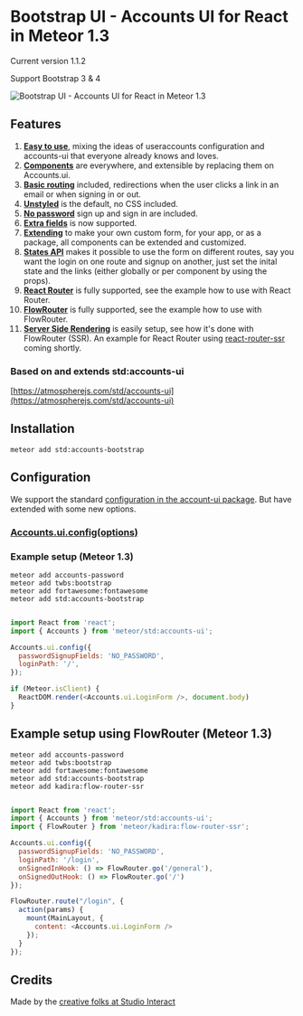 # Bootstrap UI - Accounts UI for React in Meteor 1.3

Current version 1.1.2

Support Bootstrap 3 & 4

![Bootstrap UI - Accounts UI for React in Meteor 1.3](https://raw.githubusercontent.com/studiointeract/accounts-bootstrap/master/accounts-bootstrap.png)

## Features

1. **[Easy to use](https://github.com/studiointeract/accounts-ui##using-react-accounts-ui)**, mixing the ideas of useraccounts configuration and accounts-ui that everyone already knows and loves.
2. **[Components](https://github.com/studiointeract/accounts-ui##available-components)** are everywhere, and extensible by replacing them on Accounts.ui.
3. **[Basic routing](https://github.com/studiointeract/accounts-ui##configuration)** included, redirections when the user clicks a link in an email or when signing in or out.
4. **[Unstyled](https://github.com/studiointeract/accounts-ui##styling)** is the default, no CSS included.
5. **[No password](https://github.com/studiointeract/accounts-ui##no-password-required)** sign up and sign in are included.
6. **[Extra fields](https://github.com/studiointeract/accounts-ui##extra-fields)** is now supported.
7. **[Extending](https://github.com/studiointeract/accounts-ui##create-your-own-styled-version)** to make your own custom form, for your app, or as a package, all components can be extended and customized.
8. **[States API](https://github.com/studiointeract/accounts-ui##example-setup-using-the-states-api)** makes it possible to use the form on different routes, say you want the login on one route and signup on another, just set the inital state and the links (either globally or per component by using the props).
9. **[React Router](https://github.com/studiointeract/accounts-ui##example-setup-using-react-router-meteor-13)** is fully supported, see the example how to use with React Router.
10. **[FlowRouter](https://github.com/studiointeract/accounts-ui##example-setup-using-flowrouter-meteor-13)** is fully supported, see the example how to use with FlowRouter.
11. **[Server Side Rendering](https://github.com/studiointeract/accounts-ui##example-setup-using-flowrouter-meteor-13)** is easily setup, see how it's done with FlowRouter (SSR). An example for React Router using [react-router-ssr](https://github.com/thereactivestack/meteor-react-router-ssr) coming shortly.

### Based on and extends std:accounts-ui

[https://atmospherejs.com/std/accounts-ui](https://atmospherejs.com/std/accounts-ui)

## Installation

`meteor add std:accounts-bootstrap`

## Configuration

We support the standard [configuration in the account-ui package](http://docs.meteor.com/#/full/accounts_ui_config). But have extended with some new options.

### [Accounts.ui.config(options)](https://github.com/studiointeract/accounts-ui#configuration)

### Example setup (Meteor 1.3)

`meteor add accounts-password`  
`meteor add twbs:bootstrap`  
`meteor add fortawesome:fontawesome`  
`meteor add std:accounts-bootstrap`

```javascript

import React from 'react';
import { Accounts } from 'meteor/std:accounts-ui';

Accounts.ui.config({
  passwordSignupFields: 'NO_PASSWORD',
  loginPath: '/',
});

if (Meteor.isClient) {
  ReactDOM.render(<Accounts.ui.LoginForm />, document.body)
}

```

## Example setup using FlowRouter (Meteor 1.3)

`meteor add accounts-password`  
`meteor add twbs:bootstrap`  
`meteor add fortawesome:fontawesome`  
`meteor add std:accounts-bootstrap`  
`meteor add kadira:flow-router-ssr`

```javascript

import React from 'react';
import { Accounts } from 'meteor/std:accounts-ui';
import { FlowRouter } from 'meteor/kadira:flow-router-ssr';

Accounts.ui.config({
  passwordSignupFields: 'NO_PASSWORD',
  loginPath: '/login',
  onSignedInHook: () => FlowRouter.go('/general'),
  onSignedOutHook: () => FlowRouter.go('/')
});

FlowRouter.route("/login", {
  action(params) {
    mount(MainLayout, {
      content: <Accounts.ui.LoginForm />
    });
  }
});

```

## Credits

Made by the [creative folks at Studio Interact](http://studiointeract.com)
